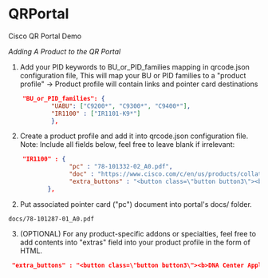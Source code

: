 # QRPortal
Cisco QR Portal Demo

*Adding A Product to the QR Portal*

1. Add your PID keywords to BU_or_PID_families mapping in  qrcode.json configuration file,
   This will map your BU or PID families to a "product profile" ->  Product profile will contain links and pointer card destinations

```json
    "BU_or_PID_families": {
            "UABU": ["C9200*", "C9300*", "C9400*"],
            "IR1100" : ["IR1101-K9*"]
            },

```
  
2. Create a product profile and add it into qrcode.json configuration file. Note: Include all fields below, feel free to leave blank if irrelevant:

```json
	"IR1100" : {
                 "pc" : "78-101332-02_A0.pdf",
                 "doc" : "https://www.cisco.com/c/en/us/products/collateral/routers/1101-industrial-integrated-services-router/datasheet-c78-741709.html",
                 "extra_buttons" : "<button class=\"button button3\"><b>DNA Center Application<br></b></button>"
		   },
```

2. Put associated pointer card ("pc") document into portal's docs/ folder.

```
docs/78-101287-01_A0.pdf
```

3. (OPTIONAL) For any product-specific addons or specialties, feel free to add contents into "extras" field into your product profile in the form of HTML.  

```json
 "extra_buttons" : "<button class=\"button button3\"><b>DNA Center Application<br></b></button>"
```
